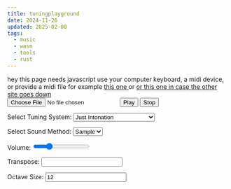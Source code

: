 ```yaml
---
title: tuningplayground
date: 2024-11-26
updated: 2025-02-08
tags:
  - music
  - wasm
  - tools
  - rust
---
```


<link href="./tuningplayground.css" rel="stylesheet" type="text/css">
<noscript> hey this page needs javascript</noscript> use your computer keyboard, a midi device, or provide a midi file for example <a href="https://www.midiworld.com/midis/other/mozart/jm_mozdi.mid" download="mozart_dies_irea.mid"> this one </a> or <a href="/misc/blobs/jm_mozdi.mid" download="mozart_dies_irea.mid"> or this one in case the other site goes down </a>
<div style="display: block">
  <input type="file" id="fileInput" accept=".midi,.mid" />
  <button id="playButton">Play</button>
  <button id="stopButton">Stop</button>
</div>
<div style="display: block">
<p>
  <label for="tuningSelect">Select Tuning System:</label>
  <select id="tuningSelect" name="tuningSelect">
    <option value="JustIntonation">Just Intonation</option>
    <option value="JustIntonation24">Just Intonation 24</option>
    <option value="StepMethod">Just Intonated Step Method</option>
    <option value="EqualTemperament">Equal Temperament</option>
    <option value="WholeTone">WholeTone</option>
    <option value="QuarterTone">QuarterTone</option>
    <option value="PythagoreanTuning">Pythagorean Tuning</option>
    <option value="FiveLimit">Five Limit</option>
    <option value="ElevenLimit">Eleven Limit</option>
    <option value="FortythreeTone">Fortythree tone tuning</option>
    <option value="Indian">Indian</option>
    <option value="IndianAlt">Indian Alt</option>
    <option value="IndianFull">Indian Full</option>
    <option value="equal_temperament">Equal Temperament</option>
  </select>
</p>
<p>
  <label for="soundMethod">Select Sound Method:</label>
  <select id="soundMethod" name="soundMethod">
    <option value="sample">Sample</option>
    <option value="native">Native</option>
  </select>
</p>
<p> Volume: <input type="range" id="volumeSlider" min="0" max="1" step="0.01" value="0.25" />
</p>
<p>Transpose: <input id="transpose" />
</p>
<div id="stepSizeContainer" style="display: none">
  <label for="stepSize">Step Size (co-primes with 12):</label>
  <select id="stepSize">
    <option value="1">1</option>
    <option value="5">5</option>
    <option value="7" selected>7</option>
    <option value="11">11</option>
  </select>
</div>
<div id="octaveSize_container" style="display: block">
  <label for="octaveSize">Octave Size:</label>
  <input id="octaveSize" value="12" />
</div>
<div id="markedButtons" style="display: none">
  <button id="playMarked">Play Marked Notes</button>
  <button id="shareMarked">Share Marked Notes</button>
</div>
<div id="output" style="background-color: #00000000; color: white"></div>
<div class="keyboard dark-mode-invert">
  <div class="octave">
    <div class="white-key" data-note="21"></div>
    <div class="black-key" data-note="22"></div>
    <div class="white-key" data-note="23"></div>
  </div>
  <div class="octave">
    <div class="white-key" data-note="24"></div>
    <div class="black-key" data-note="25"></div>
    <div class="white-key" data-note="26"></div>
    <div class="black-key" data-note="27"></div>
    <div class="white-key" data-note="28"></div>
    <div class="white-key" data-note="29"></div>
    <div class="black-key" data-note="30"></div>
    <div class="white-key" data-note="31"></div>
    <div class="black-key" data-note="32"></div>
    <div class="white-key" data-note="33"></div>
    <div class="black-key" data-note="34"></div>
    <div class="white-key" data-note="35"></div>
  </div>
  <div class="octave">
    <div class="white-key" data-note="36"></div>
    <div class="black-key" data-note="37"></div>
    <div class="white-key" data-note="38"></div>
    <div class="black-key" data-note="39"></div>
    <div class="white-key" data-note="40"></div>
    <div class="white-key" data-note="41"></div>
    <div class="black-key" data-note="42"></div>
    <div class="white-key" data-note="43"></div>
    <div class="black-key" data-note="44"></div>
    <div class="white-key" data-note="45"></div>
    <div class="black-key" data-note="46"></div>
    <div class="white-key" data-note="47"></div>
  </div>
  <div class="octave">
    <div class="white-key" data-note="48"></div>
    <div class="black-key" data-note="49"></div>
    <div class="white-key" data-note="50"></div>
    <div class="black-key" data-note="51"></div>
    <div class="white-key" data-note="52"></div>
    <div class="white-key" data-note="53"></div>
    <div class="black-key" data-note="54"></div>
    <div class="white-key" data-note="55"></div>
    <div class="black-key" data-note="56"></div>
    <div class="white-key" data-note="57"></div>
    <div class="black-key" data-note="58"></div>
    <div class="white-key" data-note="59"></div>
  </div>
  <div class="octave">
    <div class="white-key" data-note="60"></div>
    <div class="black-key" data-note="61"></div>
    <div class="white-key" data-note="62"></div>
    <div class="black-key" data-note="63"></div>
    <div class="white-key" data-note="64"></div>
    <div class="white-key" data-note="65"></div>
    <div class="black-key" data-note="66"></div>
    <div class="white-key" data-note="67"></div>
    <div class="black-key" data-note="68"></div>
    <div class="white-key" data-note="69"></div>
    <div class="black-key" data-note="70"></div>
    <div class="white-key" data-note="71"></div>
  </div>
  <div class="octave">
    <div class="white-key" data-note="72"></div>
    <div class="black-key" data-note="73"></div>
    <div class="white-key" data-note="74"></div>
    <div class="black-key" data-note="75"></div>
    <div class="white-key" data-note="76"></div>
    <div class="white-key" data-note="77"></div>
    <div class="black-key" data-note="78"></div>
    <div class="white-key" data-note="79"></div>
    <div class="black-key" data-note="80"></div>
    <div class="white-key" data-note="81"></div>
    <div class="black-key" data-note="82"></div>
    <div class="white-key" data-note="83"></div>
  </div>
  <div class="octave">
    <div class="white-key" data-note="84"></div>
    <div class="black-key" data-note="85"></div>
    <div class="white-key" data-note="86"></div>
    <div class="black-key" data-note="87"></div>
    <div class="white-key" data-note="88"></div>
    <div class="white-key" data-note="89"></div>
    <div class="black-key" data-note="90"></div>
    <div class="white-key" data-note="91"></div>
    <div class="black-key" data-note="92"></div>
    <div class="white-key" data-note="93"></div>
    <div class="black-key" data-note="94"></div>
    <div class="white-key" data-note="95"></div>
  </div>
  <div class="octave">
    <div class="white-key" data-note="96"></div>
    <div class="black-key" data-note="97"></div>
    <div class="white-key" data-note="98"></div>
    <div class="black-key" data-note="99"></div>
    <div class="white-key" data-note="100"></div>
    <div class="white-key" data-note="101"></div>
    <div class="black-key" data-note="102"></div>
    <div class="white-key" data-note="103"></div>
    <div class="black-key" data-note="104"></div>
    <div class="white-key" data-note="105"></div>
    <div class="black-key" data-note="106"></div>
    <div class="white-key" data-note="107"></div>
  </div>
  <div class="octave">
    <div class="white-key" data-note="108"></div>
  </div>
</div>
<div id="logContainer"></div>
</div>
<script src="./tuningplayground/bootstrap.js"></script>
</div>
